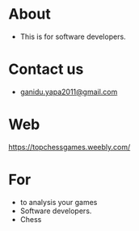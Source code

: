# About
- This is for software developers.

# Contact us
- ganidu.yapa2011@gmail.com

# Web
https://topchessgames.weebly.com/

# For
- to analysis your games
- Software developers.
- Chess
